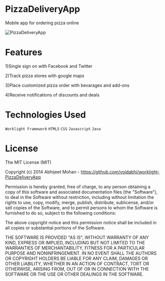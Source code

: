 PizzaDeliveryApp
==========================
Mobile app for ordering pizza online

![PizzaDeliveryApp](https://raw.github.com/karan/HackerNewsAPI/master/HN.jpg)

Features
==========================

1)Single sign on with Facebook and Twitter 

2)Track pizza stores with google maps

3)Place customized pizza order with bevarages and add-ons

4)Receive notifications of discounts and deals


Technologies Used
==========================

`Worklight Framework`
`HTML5`
`CSS`
`Javascript`
`Java`


License
==========================
The MIT License (MIT)

Copyright (c) 2014 Abhijeet Mohan - https://github.com/voidabhi/worklight-PizzaDeliveryApp

Permission is hereby granted, free of charge, to any person obtaining a copy of this software and associated documentation files (the "Software"), to deal in the Software without restriction, including without limitation the rights to use, copy, modify, merge, publish, distribute, sublicense, and/or sell copies of the Software, and to permit persons to whom the Software is furnished to do so, subject to the following conditions:

The above copyright notice and this permission notice shall be included in all copies or substantial portions of the Software.

THE SOFTWARE IS PROVIDED "AS IS", WITHOUT WARRANTY OF ANY KIND, EXPRESS OR IMPLIED, INCLUDING BUT NOT LIMITED TO THE WARRANTIES OF MERCHANTABILITY, FITNESS FOR A PARTICULAR PURPOSE AND NONINFRINGEMENT. IN NO EVENT SHALL THE AUTHORS OR COPYRIGHT HOLDERS BE LIABLE FOR ANY CLAIM, DAMAGES OR OTHER LIABILITY, WHETHER IN AN ACTION OF CONTRACT, TORT OR OTHERWISE, ARISING FROM, OUT OF OR IN CONNECTION WITH THE SOFTWARE OR THE USE OR OTHER DEALINGS IN THE SOFTWARE.
```

